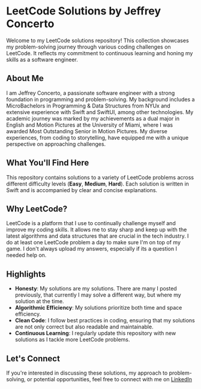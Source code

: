 # LeetCode Solutions by Jeffrey Concerto

Welcome to my LeetCode solutions repository! This collection showcases my problem-solving journey through various coding challenges on LeetCode. It reflects my commitment to continuous learning and honing my skills as a software engineer.

## About Me

I am Jeffrey Concerto, a passionate software engineer with a strong foundation in programming and problem-solving. My background includes a MicroBachelors in Programming & Data Structures from NYUx and extensive experience with Swift and SwiftUI, among other technologies. My academic journey was marked by my achievements as a dual major in English and Motion Pictures at the University of Miami, where I was awarded Most Outstanding Senior in Motion Pictures. My diverse experiences, from coding to storytelling, have equipped me with a unique perspective on approaching challenges.

## What You'll Find Here

This repository contains solutions to a variety of LeetCode problems across different difficulty levels (**Easy**, **Medium**, **Hard**). Each solution is written in Swift and is accompanied by clear and concise explanations.

## Why LeetCode?

LeetCode is a platform that I use to continually challenge myself and improve my coding skills. It allows me to stay sharp and keep up with the latest algorithms and data structures that are crucial in the tech industry. I do at least one LeetCode problem a day to make sure I'm on top of my game. I don't always upload my answers, especially if its a question I needed help on.

## Highlights
- **Honesty**: My solutions are my solutions. There are many I posted previously, that currently I may solve a different way, but where my solution at the time.
- **Algorithmic Efficiency**: My solutions prioritize both time and space efficiency.
- **Clean Code**: I follow best practices in coding, ensuring that my solutions are not only correct but also readable and maintainable.
- **Continuous Learning**: I regularly update this repository with new solutions as I tackle more LeetCode problems.

## Let's Connect

If you're interested in discussing these solutions, my approach to problem-solving, or potential opportunities, feel free to connect with me on [LinkedIn](https://www.linkedin.com/in/jeffrey-concerto-908b80324/)
